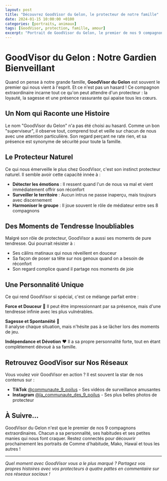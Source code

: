 ```yaml
---
layout: post
title: "Découvrez GoodVisor du Gelon, le protecteur de notre famille"
date: 2024-01-15 10:00:00 +0100
categories: [portraits, animaux]
tags: [GoodVisor, protection, famille, amour]
excerpt: "Portrait de GoodVisor du Gelon, le premier de nos 9 compagnons. Découvrez l'histoire de ce protecteur au grand cœur qui veille sur toute notre famille avec une dévotion sans faille."
---
```


# GoodVisor du Gelon : Notre Gardien Bienveillant

Quand on pense à notre grande famille, **GoodVisor du Gelon** est souvent le premier qui nous vient à l'esprit. Et ce n'est pas un hasard ! Ce compagnon extraordinaire incarne tout ce qu'on peut attendre d'un protecteur : la loyauté, la sagesse et une présence rassurante qui apaise tous les cœurs.

## Un Nom qui Raconte une Histoire

Le nom "GoodVisor du Gelon" n'a pas été choisi au hasard. Comme un bon "superviseur", il observe tout, comprend tout et veille sur chacun de nous avec une attention particulière. Son regard perçant ne rate rien, et sa présence est synonyme de sécurité pour toute la famille.

## Le Protecteur Naturel

Ce qui nous émerveille le plus chez GoodVisor, c'est son instinct protecteur naturel. Il semble avoir cette capacité innée à :

- **Détecter les émotions** : Il ressent quand l'un de nous va mal et vient immédiatement offrir son réconfort
- **Surveiller le territoire** : Aucun intrus ne passe inaperçu, mais toujours avec discernement
- **Harmoniser le groupe** : Il joue souvent le rôle de médiateur entre ses 8 compagnons

## Des Moments de Tendresse Inoubliables

Malgré son rôle de protecteur, GoodVisor a aussi ses moments de pure tendresse. Qui pourrait résister à :

- Ses câlins matinaux qui nous réveillent en douceur
- Sa façon de poser sa tête sur nos genoux quand on a besoin de réconfort
- Son regard complice quand il partage nos moments de joie

## Une Personnalité Unique

Ce qui rend GoodVisor si spécial, c'est ce mélange parfait entre :

**Force et Douceur** 🦾
Il peut être impressionnant par sa présence, mais d'une tendresse infinie avec les plus vulnérables.

**Sagesse et Spontanéité** 🧠  
Il analyse chaque situation, mais n'hésite pas à se lâcher lors des moments de jeu.

**Indépendance et Dévotion** ❤️
Il a sa propre personnalité forte, tout en étant complètement dévoué à sa famille.

## Retrouvez GoodVisor sur Nos Réseaux

Vous voulez voir GoodVisor en action ? Il est souvent la star de nos contenus sur :

- **TikTok** [@communaute_9_poilus](https://www.tiktok.com/@communaute_9_poilus) - Ses vidéos de surveillance amusantes
- **Instagram** [@la_communaute_des_9_poilus](https://www.instagram.com/la_communaute_des_9_poilus) - Ses plus belles photos de protecteur

## À Suivre...

GoodVisor du Gelon n'est que le premier de nos 9 compagnons extraordinaires. Chacun a sa personnalité, ses habitudes et ses petites manies qui nous font craquer. Restez connectés pour découvrir prochainement les portraits de Comme d'habitude, Mako, Hawaï et tous les autres !

---

*Quel moment avec GoodVisor vous a le plus marqué ? Partagez vos propres histoires avec vos protecteurs à quatre pattes en commentaire sur nos réseaux sociaux !*